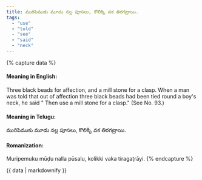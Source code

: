 ```yaml
---
title: మురిపెముకు మూడు నల్ల పూసలు, కొలిక్కి వక తిరగట్రాయి.
tags:
  - "use"
  - "told"
  - "see"
  - "said"
  - "neck"
---
```


{% capture data %}
#### Meaning in English:
Three black beads for affection, and a mill stone for a clasp.
When a man was told that out of affection three black beads had been tied round a boy's neck, he said " Then use a mill stone for a clasp."
(See No. 93.)

#### Meaning in Telugu:
మురిపెముకు మూడు నల్ల పూసలు, కొలిక్కి వక తిరగట్రాయి.

#### Romanization:
Muripemuku mūḍu nalla pūsalu, kolikki vaka tiragaṭrāyi.
{% endcapture %}

{{ data | markdownify }}

